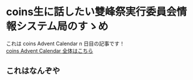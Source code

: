 # coins生に話したい雙峰祭実行委員会情報システム局のすゝめ

これは coins Advent Calendar n 日目の記事です！  
[coins Advent Calendar 全体はこちら](https://adventar.org/calendars/2724)

## これはなんぞや
